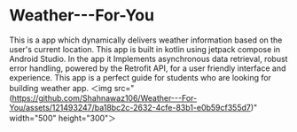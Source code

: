 # Weather---For-You
This is a app  which dynamically delivers weather information based on the user's current location.
This app is built in kotlin using jetpack compose in Android Studio.
In the app it Implements asynchronous data retrieval, robust error handling, powered by the Retrofit API, for a user friendly interface and experience.
This app is a perfect guide for students who are looking for building weather app.
＜img src="(https://github.com/Shahnawaz106/Weather---For-You/assets/121493247/ba18bc2c-2632-4cfe-83b1-e0b59cf355d7)" width="500" height="300"＞

